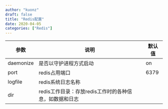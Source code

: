 ```yaml
---
author: "kuonz"
draft: false
title: "Redis配置"
date: 2020-04-05
categories: ["Redis"]
---
```


| 参数      | 说明                                                   | 默认值 |
| --------- | ------------------------------------------------------ | ------ |
| daemonize | 是否以守护进程方式启动                                 | on     |
| port      | redis占用端口                                          | 6379   |
| logfile   | redis系统日志名称                                      |        |
| dir       | redis工作目录：存放redis工作时的各种信息，如数据和日志 |        |

